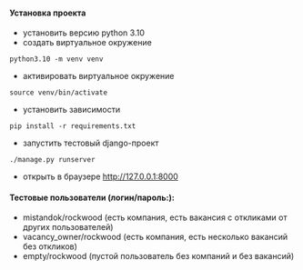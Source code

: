 #### Установка проекта

- установить версию python 3.10
- создать виртуальное окружение 
```shell script
python3.10 -m venv venv
```
- активировать виртуальное окружение
```shell script
source venv/bin/activate
```
- установить зависимости
```shell script
pip install -r requirements.txt
```
- запустить тестовый django-проект
```shell script
./manage.py runserver
```
- открыть в браузере http://127.0.0.1:8000 

#### Тестовые пользователи (логин/пароль:):

- mistandok/rockwood (есть компания, есть вакансия с откликами от других пользователей)
- vacancy_owner/rockwood (есть компания, есть несколько вакансий без откликов)
- empty/rockwood (пустой пользователь без компаний и без вакансий)
